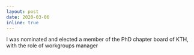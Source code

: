 ```yaml
---
layout: post
date: 2020-03-06
inline: true
---
```


I was nominated and elected a member of the PhD chapter board of KTH, with the role of workgroups manager
